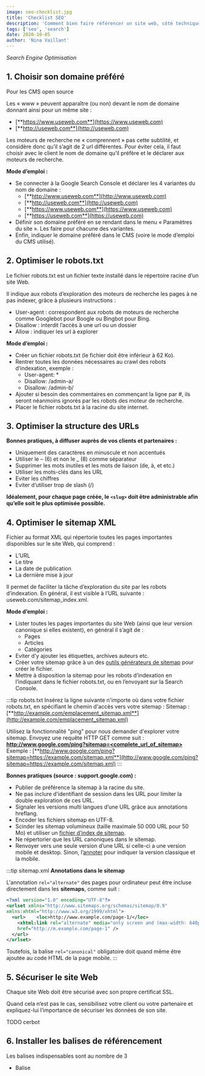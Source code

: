 ```yaml
---
image: seo-checklist.jpg
title: 'Checklist SEO'
description: 'Comment bien faire référencer un site web, côté technique.'
tags: ['seo', 'search']
date: 2020-10-05
author: 'Nina Vaillant'
---
```


*Search Engine Optimisation*

## 1. Choisir son domaine préféré

Pour les CMS open source

Les « www » peuvent apparaître (ou non) devant le nom de domaine donnant ainsi pour un même site :

- [**https://www.useweb.com**](https://www.useweb.com)
- [**http://useweb.com**](http://useweb.com)

Les moteurs de recherche ne « comprennent » pas cette subtilité, et considère donc qu’il s’agit de 2 url différentes.
Pour éviter cela, il faut choisir avec le client le nom de domaine qu’il préfère et le déclarer aux moteurs de recherche.

**Mode d’emploi :**

- Se connecter à la Google Search Console et déclarer les 4 variantes du nom de domaine :
  - [**http://www.useweb.com**](http://www.useweb.com)
  - [**http://useweb.com**](http://useweb.com)
  - [**https://www.useweb.com**](https://www.useweb.com)
  - [**https://useweb.com**](https://useweb.com)
- Définir son domaine préféré en se rendant dans le menu « Paramètres du site ». Les faire pour chacune des variantes.
- Enfin, indiquer le domaine préféré dans le CMS (voire le mode d’emploi du CMS utilisé).

## 2. Optimiser le robots.txt

Le fichier robots.txt est un fichier texte installé dans le répertoire racine d’un site Web.

Il indique aux robots d’exploration des moteurs de recherche les pages à ne pas indexer, grâce à plusieurs instructions :

- User-agent : correspondent aux robots de moteurs de recherche comme Googlebot pour Boogle ou Bingbot pour Bing.
- Disallow : interdit l’accès à une url ou un dossier
- Allow : indiquer les url à explorer

**Mode d’emploi :**

- Créer un fichier robots.txt (le fichier doit être inférieur à 62 Ko).
- Rentrer toutes les données nécessaires au crawl des robots d’indexation, exemple :
  - User-agent: *
  - Disallow: /admin-a/
  - Disallow: /admin-b/
- Ajouter si besoin des commentaires en commençant la ligne par #, ils seront néanmoins ignorés par les robots des moteur de recherche.
- Placer le fichier robots.txt à la racine du site internet.

## 3. Optimiser la structure des URLs

**Bonnes pratiques, à diffuser auprès de vos clients et partenaires :**

- Uniquement des caractères en minuscule et non accentués
- Utiliser le – (6) et non le _ (8) comme séparateur
- Supprimer les mots inutiles et les mots de liaison (de, à, et etc.)
- Utiliser les mots-clés dans les URL
- Eviter les chiffres
- Eviter d’utiliser trop de slash (/)

**Idéalement, pour chaque page créée, le `<slug>` doit être administrable afin qu’elle soit le plus optimisée possible.**

## 4. Optimiser le sitemap XML

Fichier au format XML qui répertorie toutes les pages importantes disponibles sur le site Web, qui comprend :

- L’URL
- Le titre
- La date de publication
- La dernière mise à jour

Il permet de faciliter la tâche d’exploration du site par les robots d’indexation. En général, il est visible à l’URL suivante : useweb.com/sitemap_index.xml.

**Mode d’emploi :**

- Lister toutes les pages importantes du site Web (ainsi que leur version canonique si elles existent), en général il s’agit de :
  - Pages
  - Articles
  - Catégories
- Eviter d’y ajouter les étiquettes, archives auteurs etc.
- Créer votre sitemap grâce à un des [outils générateurs de sitemap](https://code.google.com/archive/p/sitemap-generators/wikis/SitemapGenerators.wiki) pour créer le fichier.
- Mettre à disposition la sitemap pour les robots d’indexation en l’indiquant dans le fichier robots.txt, ou en l’envoyant sur la Search Console.

:::tip robots.txt
Insérez la ligne suivante n'importe où dans votre fichier robots.txt, en spécifiant le chemin d'accès vers votre sitemap :
Sitemap : [**http://example.com/emplacement_sitemap.xml**](http://example.com/emplacement_sitemap.xml)

Utilisez la fonctionnalité "ping" pour nous demander d'explorer votre sitemap. Envoyez une requête HTTP GET comme suit : [**http://www.google.com/ping?sitemap=<complete_url_of_sitemap>**](http://www.google.com/ping?sitemap=<complete_url_of_sitemap>)
Exemple : [**http://www.google.com/ping?sitemap=https://example.com/sitemap.xml**](http://www.google.com/ping?sitemap=https://example.com/sitemap.xml)
:::

**Bonnes pratiques (source : support.google.com) :**

- Publier de préférence la sitemap à la racine du site.
- Ne pas inclure d’identifiant de session dans les URL pour limiter la double exploration de ces URL.
- Signaler les versions multi langues d’une URL grâce aux annotations hreflang.
- Encoder les fichiers sitemap en UTF-8.
- Scinder les sitemap volumineux (taille maximale 50 000 URL pour 50 Mo) et utiliser un [fichier d’index de sitemap](https://support.google.com/webmasters/answer/75712?visit_id=637358455846780671-3085698860&rd=1).
- Ne répertorier que les URL canoniques dans le sitemap.
- Renvoyer vers une seule version d’une URL si celle-ci a une version mobile et desktop. Sinon, l’[annoter](https://developers.google.com/search/mobile-sites/mobile-seo/separate-urls#annotation-in-sitemaps) pour indiquer la version classique et la mobile.

:::tip sitemap.xml
**Annotations dans le sitemap**

L'annotation `rel="alternate"` des pages pour ordinateur peut être incluse directement dans les **sitemaps**, comme suit :

```xml
<?xml version="1.0" encoding="UTF-8"?>
<urlset xmlns="http://www.sitemaps.org/schemas/sitemap/0.9"
xmlns:xhtml="http://www.w3.org/1999/xhtml">
  <url>    <loc>http://www.example.com/page-1/</loc>
    <xhtml:link rel="alternate" media="only screen and (max-width: 640px)"
    href="http://m.example.com/page-1" />
  </url>
</urlset>
```

Toutefois, la balise `rel="canonical"` obligatoire doit quand même être ajoutée au code HTML de la page mobile.
:::

## 5. Sécuriser le site Web

Chaque site Web doit être sécurisé avec son propre certificat SSL.

Quand cela n’est pas le cas, sensibilisez votre client ou votre partenaire et expliquez-lui l’importance de sécuriser les données de son site.

TODO cerbot

## 6. Installer les balises de référencement

Les balises indispensables sont au nombre de 3

- Balise <Title>
- Balises d’en-tête (Hn)
- Balises <Meta>

**Idéalement, chaque page créée sur le site Internet devra comporter depuis le B.O. un champs où l’administrateur du site pourra renseigner le Title (limité à 80 caractères) et la Meta (limitée à 165 caractères).**
**Il devra également être prévu dans le code une hiérarchie des en-têtes Hn (H1 unique, H2, H3 etc. pouvant aller jusqu’au H6) afin que l’administrateur ou le rédacteur puisse structurer son contenu.**

<md-img source="seo-tags-01.jpg"></md-img>

Les balises <alt> sur les images ont aussi un rôle très important pour le référencement.

**Idéalement, chaque image intégrée dans le site Web devra posséder une balise de texte alternatif. Pensez à la renseigner sur toutes les images utilisés dans le Front.**

**Pensez à intégrer ce champs dans le B.O. afin que l’administrateur ou le rédacteur puisse la renseigner quand il intègre des images dans du contenu administrable.**

<md-img source="seo-tags-02.jpg"></md-img>

## 7. Vérifier les URLs canoniques

Les balises canoniques évitent à Google de considérer que du contenu est dupliqué. Si du contenu similaire est accessible depuis plusieurs URL (exemple, la description d’un pull en laine jaune `www.monsite.fr/pull-jaune` et du même pull en laine rouge `www.monsite.fr/pull-rouge`), il faut spécifier une URL canonique.

L’URL canonique est l’adresse d’une page définie comme étant l’original et signalée aux moteurs de recherche afin qu’ils n’indexent d’autres pages ayant repris le contenu de l’original.

| Méthodes | Instructions | Avantages | Inconvénients |
|-----------------------------|--------------------------------------------------------------------------------------------------------------------------------------------------------------------------------------------------------------------|-----------------------------------------------------------------------------------------------------------|-----------------------------------------------------------------------------------------------------------------------------------------------------------------------------------------------------------------------------------------------------------------------------------------------------|
| En-tête HTTP rel=canonical  | Envoyez un en-tête rel=canonical dans la réponse de votre page                                                                                                                                                     | - N'augmente pas la taille de la page - Peut mettre en correspondance un nombre infini de pages en double | Gestion de la mise en correspondance complexe sur les sites volumineux ou sur ceux dont les URL changent souvent                                                                                                                                                                                    |
| Sitemap                     | Définissez vos pages canoniques dans un sitemap                                                                                                                                                                    | Facile à mettre en place et à gérer, surtout sur des sites volumineux                                     | - Googlebot devra malgré tout trouver les pages en double associées à toutes les pages canoniques que vous désignez dans le sitemap - Indicateur moins puissant pour Googlebot que la technique de mise en correspondance rel=canonical                                                             |
| Balise `<link>` rel=canonical | Ajoutez une balise `<link>` au code de toutes les pages en double, en dirigeant vers la page canonique                                                                                                               | Peut mettre en correspondance un nombre infini de pages en double                                         | Peut augmenter la taille de la page Gestion de la mise en correspondance complexe sur les sites volumineux ou sur ceux dont les URL changent souvent Fonctionne uniquement pour les pages HTML, pas pour les fichiers comme les PDF. Dans ce cas, vous pouvez utiliser l'en-tête HTTP rel=canonical |
| Redirection 301             | Utilisez les redirections 301 pour indiquer à Googlebot qu'une URL de redirection constitue une meilleure version qu'une URL donnée. Utilisez cette méthode uniquement lorsque vous abandonnez une page en double.                                                                                                                                                                                                                                                                                                                                                                                                                   |
| Variante AMP                | Si l'une de vos variantes est une page AMP, vous devrez suivre les consignes AMP pour indiquer la page canonique et la variante AMP.                                                                                                                                                                                                                                                                                                                                                                                                                                                                                                 |

## 8. Optimiser au maximum les temps de chargement

**Visez un temps de chargement inférieur à 3 secondes !**

Les bonnes pratiques pour un site plus rapide :

- Compresser le Javascript : minifier le code pour utiliser la version la plus compacte possible
- Compresser aussi les images : idéalement, faire en sorte que les images ne dépassent pas 150Ko
- Définir les propriétés de cache : activer la mise en cache HTTP pour accélérer les sites Web
- Réduire les requêtes HTTP : combiner les fichiers CSS/JS qui le peuvent

## 9. Optimiser la navigation

Sensibilisez votre client, le Webdesigner, aux bonnes pratiques suivantes :

- Tout contenu important doit être accessible en 3 clics ou moins
- Le fil d’Ariane doit être présent sur chaque page
- La page 404 doit être optimisée

## 10. Open Graph

TODO open graph

TODO Nuxt tips

